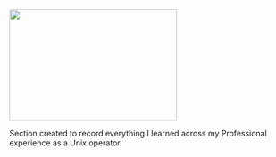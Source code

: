 <img src="https://miro.medium.com/v2/resize:fit:1400/1*DGiErynhxM9XkzzBMUd1Vw.png" width="300" height="200" align="center"/>

Section created to record everything I learned across my Professional experience as a Unix operator.